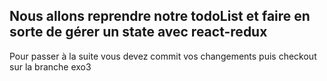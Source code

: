 Nous allons reprendre notre todoList et faire en sorte de gérer un state avec react-redux
---

Pour passer à la suite vous devez commit vos changements puis checkout sur la branche exo3